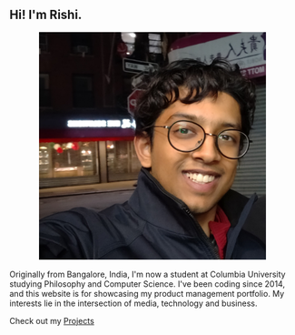 ## Hi! I'm Rishi.

<p align = "center">
  <img width="400" height="400" src="/images/profile-pic.jpg">
</p>
  
Originally from Bangalore, India, I'm now a student at Columbia University studying Philosophy and Computer Science. 
I've been coding since 2014, and this website is for showcasing my product management portfolio. 
My interests lie in the intersection of media, technology and business. 

Check out my [Projects](/projects)

